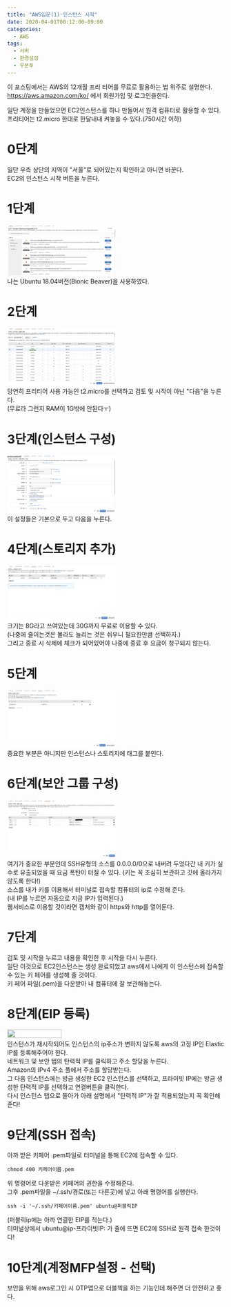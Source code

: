 ```yaml
---
title: "AWS입문(1)-인스턴스 시작"
date: 2020-04-01T00:12:00-09:00
categories:
  - AWS
tags:
  - 서버
  - 환경설정
  - 우분투
---
```


이 포스팅에서는 AWS의 12개월 프리 티어를 무료로 활용하는 법 위주로 설명한다.    
https://aws.amazon.com/ko/ 에서 회원가입 및 로그인을한다.    

일단 계정을 만들었으면 EC2인스턴스를 하나 만들어서 원격 컴퓨터로 활용할 수 있다.    
프리티어는 t2.micro 한대로 한달내내 켜놓을 수 있다.(750시간 이하)    

0단계
=====
일단 우측 상단의 지역이 "서울"로 되어있는지 확인하고 아니면 바꾼다.    
EC2의 인스턴스 시작 버튼을 누른다.    

1단계
=====
<img src="images/1.png" width="50%" height="50%" title="1단계" alt="RubberDuck"></img>    
나는 Ubuntu 18.04버전(Bionic Beaver)을 사용하였다.    

2단계
=====
<img src="images/2.png" width="50%" height="50%"></img>    
당연히 프리티어 사용 가능인 t2.micro를 선택하고 검토 및 시작이 아닌 "다음"을 누른다.    
(무료라 그런지 RAM이 1G밖에 안된다ㅜ)    

3단계(인스턴스 구성)
====================
<img src="images/3.png" width="50%" height="50%"></img>    
이 설정들은 기본으로 두고 다음을 누른다.    

4단계(스토리지 추가)
====================
<img src="images/4.png" width="50%" height="50%"></img>    
크기는 8G라고 쓰여있는데 30G까지 무료로 이용할 수 있다.    
(나중에 줄이는것은 몰라도 늘리는 것은 쉬우니 필요한만큼 선택하자.)    
그리고 종료 시 삭제에 체크가 되어있어야 나중에 종료 후 요금이 청구되지 않는다.    

5단계
=====
<img src="images/5.png" width="50%" height="50%"></img>    
중요한 부분은 아니지만 인스턴스나 스토리지에 태그를 붙인다.    

6단계(보안 그룹 구성)
=====================
<img src="images/6.png" width="50%" height="50%"></img>    
여기가 중요한 부분인데 SSH유형의 소스를 0.0.0.0/0으로 내버려 두었다간 내 키가 실수로 유출되었을 때 요금 폭탄이 터질 수 있다. (키는 꼭 조심히 보관하고 깃에 올라가지 않도록 한다!)    
소스를 내가 키를 이용해서 터미널로 접속할 컴퓨터의 ip로 수정해 준다.    
(내 IP를 누르면 자동으로 지금 IP가 입력된다.)    
웹서비스로 이용할 것이라면 캡처와 같이 https와 http를 열어둔다.    

7단계
=====
검토 및 시작을 누르고 내용을 확인한 후 시작을 다시 누른다.    
일단 이것으로 EC2인스턴스는 생성 완료되었고 aws에서 나에게 이 인스턴스에 접속할 수 있는 키 페어를 생성해 줄 것이다.    
키 페어 파일(.pem)을 다운받아 내 컴퓨터에 잘 보관해놓는다.    

8단계(EIP 등록)
===============
<img src="images/7.png" width="50%" height="50%"></img>    
인스턴스가 재시작되어도 인스턴스의 ip주소가 변하지 않도록 aws의 고정 IP인 Elastic IP를 등록해주어야 한다.    
네트워크 및 보안 탭의 탄력적 IP를 클릭하고 주소 할당을 누른다.    
Amazon의 IPv4 주소 풀에서 주소를 할당받는다.    
그 다음 인스턴스에는 방금 생성한 EC2 인스턴스를 선택하고, 프라이빗 IP에는 방금 생성한 탄력적 IP를 선택하고 연결버튼을 클릭한다.    
다시 인스턴스 탭으로 돌아가 아래 설명에서 "탄력적 IP"가 잘 적용되었는지 꼭 확인해준다!    

9단계(SSH 접속)
===============
아까 받은 키페어 .pem파일로 터미널을 통해 EC2에 접속할 수 있다.    
```
chmod 400 키페어이름.pem
```
위 명령어로 다운받은 키페어의 권한을 수정해준다.    
그후 .pem파일을 ~/.ssh/경로(또는 다른곳)에 넣고 아래 명령어를 실행한다.    
```
ssh -i '~/.ssh/키페어이름.pem' ubuntu@퍼블릭IP
```
(퍼블릭ip에는 아까 연결한 EIP를 적는다.)    
터미널상에서 ubuntu@ip-프라이빗IP: 가 줄에 뜨면 EC2에 SSH로 원격 접속 한것이다!    

10단계(계정MFP설정 - 선택)
==========================
보안을 위해 aws로그인 시 OTP앱으로 더블첵을 하는 기능인데 해주면 더 안전하고 좋다.    